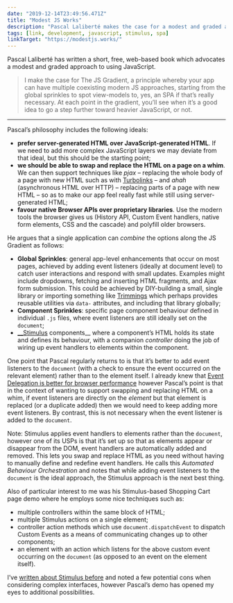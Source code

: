 ```yaml
---
date: "2019-12-14T23:49:56.471Z"
title: "Modest JS Works"
description: "Pascal Laliberté makes the case for a modest and graded approach to using JavaScript"
tags: [link, development, javascript, stimulus, spa]
linkTarget: "https://modestjs.works/"
---
```

Pascal Laliberté has written a short, free, web-based book which advocates a modest and graded approach to using JavaScript.

> I make the case for The JS Gradient, a principle whereby your app can have multiple coexisting modern JS approaches, starting from the global sprinkles to spot view-models to, yes, an SPA if that’s really necessary. At each point in the gradient, you’ll see when it’s a good idea to go a step further toward heavier JavaScript, or not.
---

Pascal’s philosophy includes the following ideals:

- __prefer server-generated HTML over JavaScript-generated HTML__. If we need to add more complex JavaScript layers we may deviate from that ideal, but this should be the starting point;
- __we should be able to swap and replace the HTML on a page on a whim__. We can then support techniques like _pjax_ – replacing the whole body of a page with new HTML such as with [Turbolinks](https://github.com/turbolinks/turbolinks) – and _ahah_ (asynchronous HTML over HTTP) – replacing parts of a page with new HTML – so as to make our app feel really fast while still using server-generated HTML; 
- __favour native Browser APIs over proprietary libraries__. Use the modern tools the browser gives us (History API, Custom Event handlers, native form elements, CSS and the cascade) and polyfill older browsers.

He argues that a single application can _combine_ the options along the JS Gradient as follows:

- __Global Sprinkles__: general app-level enhancements that occur on most pages, achieved by adding event listeners (ideally at document level) to catch user interactions and respond with small updates. Examples might include dropdowns, fetching and inserting HTML fragments, and Ajax form submission. This could be achieved by DIY-building a small, single library or importing something like [Trimmings](https://postlight.github.io/trimmings/) which perhaps provides reusable utilities via `data-` attributes, and including that library globally; 
- __Component Sprinkles__: specific page component behaviour defined in individual `.js` files, where event listeners are still ideally set on the `document`; 
- [__Stimulus]([Stimulus](https://stimulusjs.org/)) components__ where a component’s HTML holds its state and defines its behaviour, with a companion _controller_ doing the job of wiring up event handlers to elements within the component.

One point that Pascal regularly returns to is that it’s better to add event listeners to the `document` (with a check to ensure the event occurred on the relevant element) rather than to the element itself. I already knew that [Event Delegation is better for browser performance](https://gomakethings.com/event-delegation-and-multiple-selectors-with-vanilla-js/) however Pascal’s point is that in the context of wanting to support swapping and replacing HTML on a whim, if event listeners are directly on the _element_ but that element is replaced (or a duplicate added) then we would need to keep adding more event listeners. By contrast, this is not necessary when the event listener is added to the `document`.

Note: Stimulus applies event handlers to elements rather than the `document`, however one of its USPs is that it’s set up so that as elements appear or disappear from the DOM, event handlers are automatically added and removed. This lets you swap and replace HTML as you need without having to manually define and redefine event handlers. He calls this _Automated Behaviour Orchestration_ and notes that while adding event listeners to the `document` is the ideal approach, the Stimulus approach is the next best thing.

Also of particular interest to me was his Stimulus-based Shopping Cart page demo where he employs some nice techniques such as:

- multiple controllers within the same block of HTML; 
- multiple Stimulus actions on a single element;
- controller action methods which use `document.dispatchEvent` to dispatch Custom Events as a means of communicating changes up to other components;
- an element with an action which listens for the above custom event occurring on the `document` (as opposed to an event on the element itself).

I’ve [written about Stimulus before](https://fuzzylogic.me/posts/progressively-enhanced-javascript-with-stimulus/) and noted a few potential cons when considering complex interfaces, however Pascal’s demo has opened my eyes to additional possibilities.

